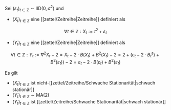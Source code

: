 Sei $(\varepsilon_t)_{t \in \mathbb{Z}} \sim \text{IID}(0, \sigma^2)$ und
- $(X_t)_{t \in \mathbb{Z}}$ eine [[zettel/Zeitreihe|Zeitreihe]] definiert als

$$
	\forall t \in \mathbb{Z} : X_t := t^2 + \varepsilon_t
$$

- $(Y_t)_{t \in \mathbb{Z}}$ eine [[zettel/Zeitreihe|Zeitreihe]] definiert als

$$
	\forall t \in \mathbb{Z} : Y_t := \nabla^2 X_t - 2 = X_t - 2 \cdot B(X_t) + B^2(X_t) - 2 = 2 + (\varepsilon_t - 2 \cdot B^\varepsilon_t) + B^2(\varepsilon_t)) - 2 = \varepsilon_t - 2 \cdot B(\varepsilon_t) + B^2(\varepsilon_t)
$$

Es gilt
- $(X_t)_{t \in \mathbb{Z}}$ ist nicht-[[zettel/Zeitreihe/Schwache Stationarität|schwach stationär]]
- $(Y_t)_{t \in \mathbb{Z}} \sim \text{MA}(2)$
- $(Y_t)_{t \in \mathbb{Z}}$ ist [[zettel/Zeitreihe/Schwache Stationarität|schwach stationär]]